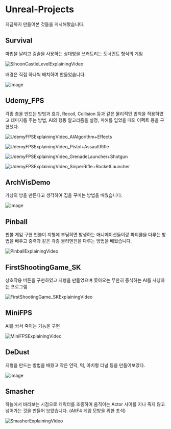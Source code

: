# Unreal-Projects

지금까지 만들어본 것들을 게시해봤습니다.





## Survival
마법을 날리고 검술을 사용하는 상대방을 쓰러트리는 토너먼트 형식의 게임

![SihoonCastleLevelExplainingVideo](https://user-images.githubusercontent.com/53401308/167295433-975d4b1b-5ed3-4c7b-a3f7-acdb9645a433.gif)


배경은 직접 하나씩 배치하여 만들었습니다.

![image](https://user-images.githubusercontent.com/53401308/167295504-9fe4a9c3-356c-4c15-b2c6-34df1740082f.png)


## Udemy_FPS
각종 총을 만드는 방법과 효과, Recoil, Collision 등과 같은 물리적인 법칙을 적용하였고 데미지를 주는 방법, AI의 행동 알고리즘을 설정, 피해를 입었을 때의 이펙트 등을 구현했다.

![UdemyFPSExplainingVideo_AIAlgorithm+Effects](https://user-images.githubusercontent.com/53401308/193515929-09f4bab7-e03e-4fe5-8b6d-784ef0ca69df.gif)

![UdemyFPSExplainingVideo_Pistol+AssaultRifle](https://user-images.githubusercontent.com/53401308/167296414-000a9fb6-da46-4988-aee5-37765199e914.gif)

![UdemyFPSExplainingVideo_GrenadeLauncher+Shotgun](https://user-images.githubusercontent.com/53401308/167296421-037a99f0-ae01-463d-b920-d58dd2b980d8.gif)

![UdemyFPSExplainingVideo_SniperRifle+RocketLauncher](https://user-images.githubusercontent.com/53401308/167296423-61f771b3-0b17-45d6-8531-15c3c9276be1.gif)


## ArchVisDemo
가상의 방을 만든다고 생각하여 집을 꾸미는 방법을 배웠습니다. 

![image](https://user-images.githubusercontent.com/53401308/167295960-2a6bf62e-de37-430c-b555-547808bf851a.png)


## Pinball
핀볼 게임 구현
핀볼이 지형에 부딪히면 발생하는 애니메이션들이랑 파티클을 다루는 방법을 배우고 중력과 같은 각종 물리엔진을 다루는 방법을 배웠습니다.

![PinballExplainingVideo](https://user-images.githubusercontent.com/53401308/167295778-1ea58e32-e291-4766-882a-6272396722fe.gif)


## FirstShootingGame_SK
상호작용 버튼을 구현하였고 지형을 만들었으며 쫓아오는 무한히 증식하는 AI를 사냥하는 프로그램

![FirstShootingGame_SKExplainingVideo](https://user-images.githubusercontent.com/53401308/167296673-6a59bdde-8f73-4349-8c74-ead5b871192e.gif)


## MiniFPS
AI를 쏴서 죽이는 기능을 구현

![MiniFPSExplainingVideo](https://user-images.githubusercontent.com/53401308/167296776-f0a70548-2d01-48f6-937c-192f061a6afb.gif)


## DeDust
지형을 만드는 방법을 배웠고 작은 언덕, 턱, 아치형 터널 등을 만들어보았다.

![image](https://user-images.githubusercontent.com/53401308/167296468-b0e24ba9-d5e5-4285-ad2d-ef4de2e43043.png)


## Smasher
하늘에서 바라보는 시점으로 캐릭터를 조종하여 움직이는 Actor 사이를 지나 죽지 않고 넘어가는 것을 만들어 보았습니다.
(AltF4 게임 모방을 위한 초석)

![SmasherExplainingVideo](https://user-images.githubusercontent.com/53401308/167297053-d1fe297c-b01b-4df5-83b6-1bf422326fd4.gif)

